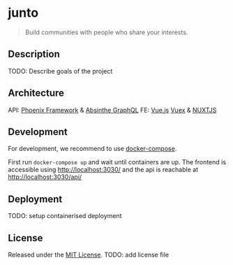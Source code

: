 # junto

> Build communities with people who share your interests.


## Description

TODO: Describe goals of the project


## Architecture

API: [Phoenix Framework]() & [Absinthe GraphQL]()
FE: [Vue.js]() [Vuex]() & [NUXTJS]()


## Development

For development, we recommend to use [docker-compose](https://docs.docker.com/compose/).

First run `docker-compose up` and wait until containers are up.
The frontend is accessible using [http://localhost:3030/](http://localhost:3030/) and the api is reachable at [http://localhost:3030/api/](http://localhost:3030/api/)

## Deployment

TODO: setup containerised deployment


## License
Released under the [MIT License](./LICENSE).
TODO: add license file


[Phoenix Framework]: https://www.phoenixframework.org
[Absinthe GraphQL]: https://github.com/absinthe-graphql/absinthe
[Vue.js]: https://vuejs.org
[Vuex]: https://vuex.vuejs.org
[NUXTJS]: https://nuxtjs.org
